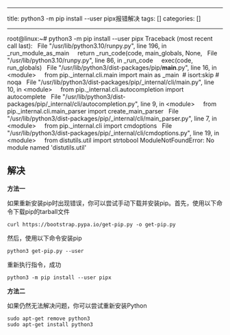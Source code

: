 
--- 
title:  python3 -m pip install --user pipx报错解决 
tags: []
categories: [] 

---
root@linux:~# python3 -m pip install --user pipx Traceback (most recent call last):   File "/usr/lib/python3.10/runpy.py", line 196, in _run_module_as_main     return _run_code(code, main_globals, None,   File "/usr/lib/python3.10/runpy.py", line 86, in _run_code     exec(code, run_globals)   File "/usr/lib/python3/dist-packages/pip/__main__.py", line 16, in &lt;module&gt;     from pip._internal.cli.main import main as _main  # isort:skip # noqa   File "/usr/lib/python3/dist-packages/pip/_internal/cli/main.py", line 10, in &lt;module&gt;     from pip._internal.cli.autocompletion import autocomplete   File "/usr/lib/python3/dist-packages/pip/_internal/cli/autocompletion.py", line 9, in &lt;module&gt;     from pip._internal.cli.main_parser import create_main_parser   File "/usr/lib/python3/dist-packages/pip/_internal/cli/main_parser.py", line 7, in &lt;module&gt;     from pip._internal.cli import cmdoptions   File "/usr/lib/python3/dist-packages/pip/_internal/cli/cmdoptions.py", line 19, in &lt;module&gt;     from distutils.util import strtobool ModuleNotFoundError: No module named 'distutils.util'  

## **解决**

**方法一**

如果重新安装pip时出现错误，你可以尝试手动下载并安装pip。首先，使用以下命令下载pip的tarball文件

```
curl https://bootstrap.pypa.io/get-pip.py -o get-pip.py

```

然后，使用以下命令安装pip

```
python3 get-pip.py --user

```

重新执行指令，成功

```
python3 -m pip install --user pipx
```

**方法二**

如果仍然无法解决问题，你可以尝试重新安装Python

```
sudo apt-get remove python3
sudo apt-get install python3

```


